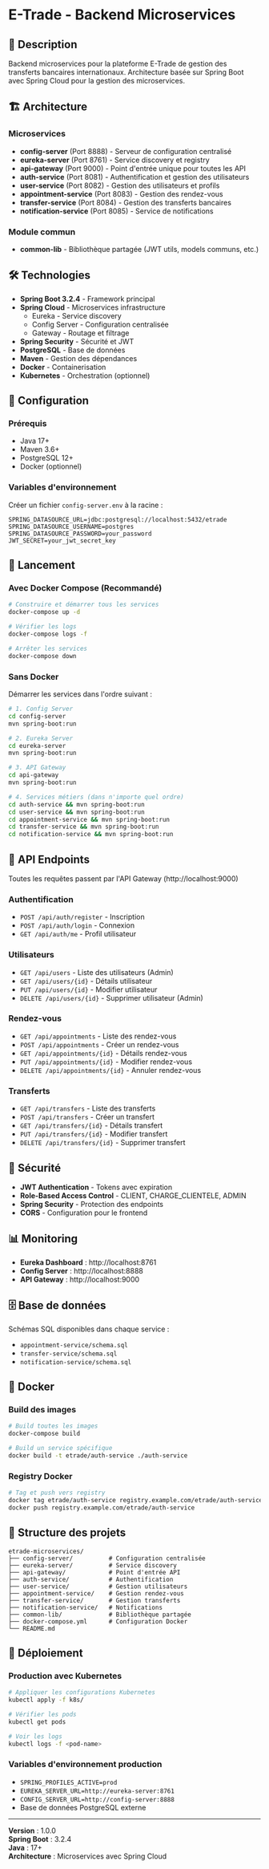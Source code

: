 # E-Trade - Backend Microservices

## 🚀 Description

Backend microservices pour la plateforme E-Trade de gestion des transferts bancaires internationaux. Architecture basée sur Spring Boot avec Spring Cloud pour la gestion des microservices.

## 🏗️ Architecture

### Microservices

- **config-server** (Port 8888) - Serveur de configuration centralisé
- **eureka-server** (Port 8761) - Service discovery et registry
- **api-gateway** (Port 9000) - Point d'entrée unique pour toutes les API
- **auth-service** (Port 8081) - Authentification et gestion des utilisateurs
- **user-service** (Port 8082) - Gestion des utilisateurs et profils
- **appointment-service** (Port 8083) - Gestion des rendez-vous
- **transfer-service** (Port 8084) - Gestion des transferts bancaires
- **notification-service** (Port 8085) - Service de notifications

### Module commun

- **common-lib** - Bibliothèque partagée (JWT utils, models communs, etc.)

## 🛠️ Technologies

- **Spring Boot 3.2.4** - Framework principal
- **Spring Cloud** - Microservices infrastructure
  - Eureka - Service discovery
  - Config Server - Configuration centralisée
  - Gateway - Routage et filtrage
- **Spring Security** - Sécurité et JWT
- **PostgreSQL** - Base de données
- **Maven** - Gestion des dépendances
- **Docker** - Containerisation
- **Kubernetes** - Orchestration (optionnel)

## 🔧 Configuration

### Prérequis

- Java 17+
- Maven 3.6+
- PostgreSQL 12+
- Docker (optionnel)

### Variables d'environnement

Créer un fichier `config-server.env` à la racine :

```env
SPRING_DATASOURCE_URL=jdbc:postgresql://localhost:5432/etrade
SPRING_DATASOURCE_USERNAME=postgres
SPRING_DATASOURCE_PASSWORD=your_password
JWT_SECRET=your_jwt_secret_key
```

## 🚀 Lancement

### Avec Docker Compose (Recommandé)

```bash
# Construire et démarrer tous les services
docker-compose up -d

# Vérifier les logs
docker-compose logs -f

# Arrêter les services
docker-compose down
```

### Sans Docker

Démarrer les services dans l'ordre suivant :

```bash
# 1. Config Server
cd config-server
mvn spring-boot:run

# 2. Eureka Server
cd eureka-server
mvn spring-boot:run

# 3. API Gateway
cd api-gateway
mvn spring-boot:run

# 4. Services métiers (dans n'importe quel ordre)
cd auth-service && mvn spring-boot:run
cd user-service && mvn spring-boot:run
cd appointment-service && mvn spring-boot:run
cd transfer-service && mvn spring-boot:run
cd notification-service && mvn spring-boot:run
```

## 📡 API Endpoints

Toutes les requêtes passent par l'API Gateway (http://localhost:9000)

### Authentification

- `POST /api/auth/register` - Inscription
- `POST /api/auth/login` - Connexion
- `GET /api/auth/me` - Profil utilisateur

### Utilisateurs

- `GET /api/users` - Liste des utilisateurs (Admin)
- `GET /api/users/{id}` - Détails utilisateur
- `PUT /api/users/{id}` - Modifier utilisateur
- `DELETE /api/users/{id}` - Supprimer utilisateur (Admin)

### Rendez-vous

- `GET /api/appointments` - Liste des rendez-vous
- `POST /api/appointments` - Créer un rendez-vous
- `GET /api/appointments/{id}` - Détails rendez-vous
- `PUT /api/appointments/{id}` - Modifier rendez-vous
- `DELETE /api/appointments/{id}` - Annuler rendez-vous

### Transferts

- `GET /api/transfers` - Liste des transferts
- `POST /api/transfers` - Créer un transfert
- `GET /api/transfers/{id}` - Détails transfert
- `PUT /api/transfers/{id}` - Modifier transfert
- `DELETE /api/transfers/{id}` - Supprimer transfert

## 🔐 Sécurité

- **JWT Authentication** - Tokens avec expiration
- **Role-Based Access Control** - CLIENT, CHARGE_CLIENTELE, ADMIN
- **Spring Security** - Protection des endpoints
- **CORS** - Configuration pour le frontend

## 📊 Monitoring

- **Eureka Dashboard** : http://localhost:8761
- **Config Server** : http://localhost:8888
- **API Gateway** : http://localhost:9000

## 🗄️ Base de données

Schémas SQL disponibles dans chaque service :
- `appointment-service/schema.sql`
- `transfer-service/schema.sql`
- `notification-service/schema.sql`

## 🐳 Docker

### Build des images

```bash
# Build toutes les images
docker-compose build

# Build un service spécifique
docker build -t etrade/auth-service ./auth-service
```

### Registry Docker

```bash
# Tag et push vers registry
docker tag etrade/auth-service registry.example.com/etrade/auth-service
docker push registry.example.com/etrade/auth-service
```

## 📝 Structure des projets

```
etrade-microservices/
├── config-server/          # Configuration centralisée
├── eureka-server/          # Service discovery
├── api-gateway/            # Point d'entrée API
├── auth-service/           # Authentification
├── user-service/           # Gestion utilisateurs
├── appointment-service/    # Gestion rendez-vous
├── transfer-service/       # Gestion transferts
├── notification-service/   # Notifications
├── common-lib/             # Bibliothèque partagée
├── docker-compose.yml      # Configuration Docker
└── README.md
```

## 🚀 Déploiement

### Production avec Kubernetes

```bash
# Appliquer les configurations Kubernetes
kubectl apply -f k8s/

# Vérifier les pods
kubectl get pods

# Voir les logs
kubectl logs -f <pod-name>
```

### Variables d'environnement production

- `SPRING_PROFILES_ACTIVE=prod`
- `EUREKA_SERVER_URL=http://eureka-server:8761`
- `CONFIG_SERVER_URL=http://config-server:8888`
- Base de données PostgreSQL externe

---

**Version** : 1.0.0  
**Spring Boot** : 3.2.4  
**Java** : 17+  
**Architecture** : Microservices avec Spring Cloud
